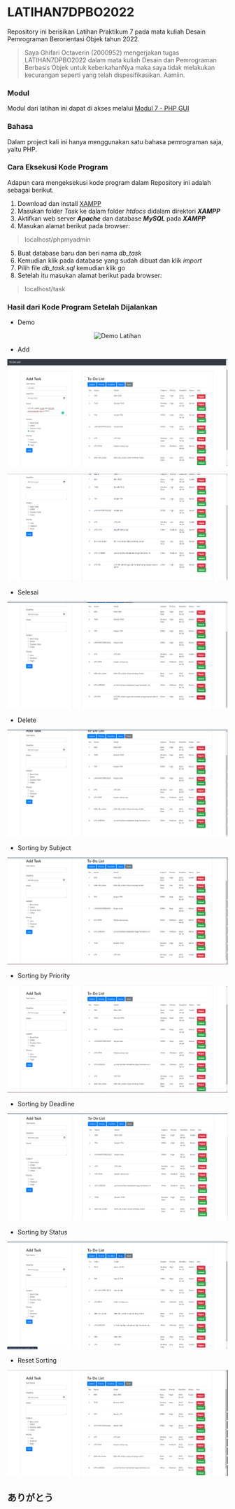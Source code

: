 # LATIHAN7DPBO2022
Repository ini berisikan Latihan Praktikum 7 pada mata kuliah Desain Pemrograman Berorientasi Objek tahun 2022.

> Saya Ghifari Octaverin (2000952) mengerjakan tugas LATIHAN7DPBO2022 dalam mata kuliah Desain dan Pemrograman Berbasis Objek untuk keberkahanNya maka saya tidak melakukan kecurangan seperti yang telah dispesifikasikan. Aamiin.

### Modul
Modul dari latihan ini dapat di akses melalui [Modul 7 - PHP GUI](https://docs.google.com/document/d/1fYUsTeYAiNgyo1nP1YWpm7CBQazDOHHE/edit)

### Bahasa

Dalam project kali ini hanya menggunakan satu bahasa pemrograman saja, yaitu PHP.

### Cara Eksekusi Kode Program

Adapun cara mengeksekusi kode program dalam Repository ini adalah sebagai berikut.
1. Download dan install [XAMPP](https://sourceforge.net/projects/xampp/files/XAMPP%20Windows/7.1.32/)
2. Masukan folder *Task* ke dalam folder *htdocs* didalam direktori ***XAMPP***
3. Aktifkan web server ***Apache*** dan database ***MySQL*** pada ***XAMPP***
4. Masukan alamat berikut pada browser:
> localhost/phpmyadmin
5. Buat database baru dan beri nama *db_task*
6. Kemudian klik pada database yang sudah dibuat dan klik *import*
7. Pilih file *db_task.sql* kemudian klik go
8. Setelah itu masukan alamat berikut pada browser:
> localhost/task

### Hasil dari Kode Program Setelah Dijalankan

- Demo
<p align="center">
  <img src="https://github.com/ghifari21/LATIHAN7DPBO2022/blob/c6be95686c22376958250394fa8363ed5c2ab5a6/Screenshot/DemoLatihan7.gif" alt="Demo Latihan"/>
</p>

- Add
<p align="center">
  <img src="https://github.com/ghifari21/LATIHAN7DPBO2022/blob/c6be95686c22376958250394fa8363ed5c2ab5a6/Screenshot/Add1.png" alt="Add"/>
</p>
<p align="center">
  <img src="https://github.com/ghifari21/LATIHAN7DPBO2022/blob/c6be95686c22376958250394fa8363ed5c2ab5a6/Screenshot/Add2.png" alt="Add"/>
</p>

- Selesai
<p align="center">
  <img src="https://github.com/ghifari21/LATIHAN7DPBO2022/blob/c6be95686c22376958250394fa8363ed5c2ab5a6/Screenshot/Selesai.png" alt="Selesai"/>
</p>

- Delete
<p align="center">
  <img src="https://github.com/ghifari21/LATIHAN7DPBO2022/blob/c6be95686c22376958250394fa8363ed5c2ab5a6/Screenshot/Delete.png" alt="Delete"/>
</p>

- Sorting by Subject
<p align="center">
  <img src="https://github.com/ghifari21/LATIHAN7DPBO2022/blob/c6be95686c22376958250394fa8363ed5c2ab5a6/Screenshot/SortingSubject.png" alt="Sorting by Subject"/>
</p>

- Sorting by Priority
<p align="center">
  <img src="https://github.com/ghifari21/LATIHAN7DPBO2022/blob/c6be95686c22376958250394fa8363ed5c2ab5a6/Screenshot/SortingPriority.png" alt="Sorting by Priority"/>
</p>

- Sorting by Deadline
<p align="center">
  <img src="https://github.com/ghifari21/LATIHAN7DPBO2022/blob/c6be95686c22376958250394fa8363ed5c2ab5a6/Screenshot/SortingDeadline.png" alt="Sorting by Deadline"/>
</p>

- Sorting by Status
<p align="center">
  <img src="https://github.com/ghifari21/LATIHAN7DPBO2022/blob/c6be95686c22376958250394fa8363ed5c2ab5a6/Screenshot/SortingStatus.png" alt="Sorting by Status"/>
</p>

- Reset Sorting
<p align="center">
  <img src="https://github.com/ghifari21/LATIHAN7DPBO2022/blob/c6be95686c22376958250394fa8363ed5c2ab5a6/Screenshot/SortingReset.png" alt="Reset Sorting"/>
</p>

## ありがとう
